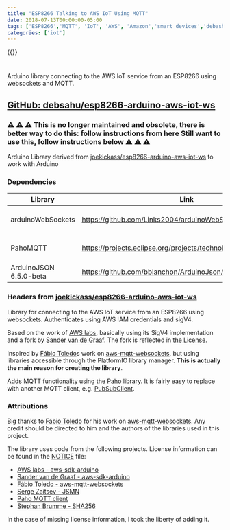 ```yaml
---
title: "ESP8266 Talking to AWS IoT Using MQTT"
date: 2018-07-13T00:00:00-05:00
tags: ['ESP8266','MQTT', 'IoT', 'AWS', 'Amazon','smart devices','debashish sahu']
categories: ['iot']
---
```


{{<youtube AiCa6E_DBL8>}}

#

Arduino library connecting to the AWS IoT service from an ESP8266 using websockets and MQTT.

## [GitHub: debsahu/esp8266-arduino-aws-iot-ws](https://github.com/debsahu/esp8266-arduino-aws-iot-ws)

### ⚠️ ⚠️ ⚠️ This is no longer maintained and obsolete, there is better way to do this: follow instructions from here Still want to use this, follow instructions below ⚠️ ⚠️ ⚠️

Arduino Library derived from [joekickass/esp8266-arduino-aws-iot-ws](https://github.com/joekickass/esp8266-arduino-aws-iot-ws) to work with Arduino

### Dependencies

| Library                   | Link                                                            | Use                 |
|---------------------------|-----------------------------------------------------------------|---------------------|
|arduinoWebSockets          |https://github.com/Links2004/arduinoWebSockets                   |websocket comm impl  |
|PahoMQTT                   |https://projects.eclipse.org/projects/technology.paho/downloads  |mqtt comm impl       |
|ArduinoJSON 6.5.0-beta     |https://github.com/bblanchon/ArduinoJson/releases                |data                 |


### Headers from [joekickass/esp8266-arduino-aws-iot-ws](https://github.com/joekickass/esp8266-arduino-aws-iot-ws)

Library for connecting to the AWS IoT service from an ESP8266 using websockets. Authenticates using AWS IAM credentials and sigV4.

Based on the work of [AWS labs](https://github.com/awslabs/aws-sdk-arduino), basically using its SigV4 implementation and a fork by [Sander van de Graaf](https://github.com/svdgraaf/aws-sdk-arduino). The fork is reflected in [the License](LICENSE).

Inspired by [Fábio Toledo](https://github.com/odelot/aws-mqtt-websockets)s work on [aws-mqtt-websockets](https://github.com/odelot/aws-mqtt-websockets), but using libraries accessible through the PlatformIO library manager. **This is actually the main reason for creating the library**.

Adds MQTT functionality using the [Paho](https://projects.eclipse.org/projects/technology.paho) library. It is fairly easy to replace with another MQTT client, e.g. [PubSubClient](https://github.com/knolleary/pubsubclient).

### Attributions

Big thanks to [Fábio Toledo](https://github.com/odelot) for his work on [aws-mqtt-websockets](https://github.com/odelot/aws-mqtt-websockets). Any credit should be directed to him and the authors of the libraries used in this project.

The library uses code from the following projects. License information can be found in the [NOTICE](NOTICE) file:
- [AWS labs - aws-sdk-arduino](https://github.com/awslabs/aws-sdk-arduino)
- [Sander van de Graaf - aws-sdk-arduino](https://github.com/svdgraaf/aws-sdk-arduino)
- [Fábio Toledo - aws-mqtt-websockets](https://github.com/odelot/aws-mqtt-websockets)
- [Serge Zaitsev - JSMN](https://github.com/zserge/jsmn)
- [Paho MQTT client](https://www.eclipse.org)
- [Stephan Brumme - SHA256](http://create.stephan-brumme.com/)

In the case of missing license information, I took the liberty of adding it.